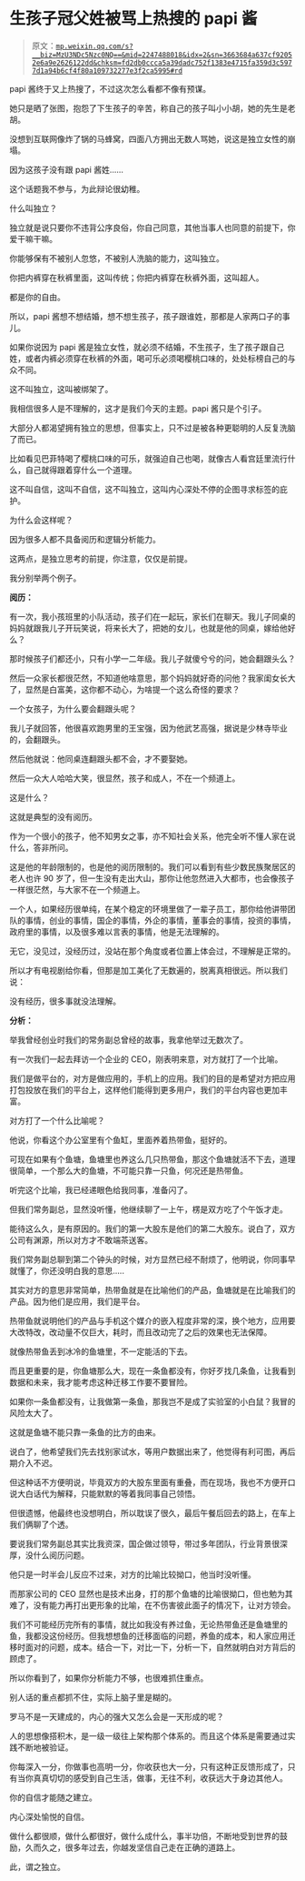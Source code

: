 # 生孩子冠父姓被骂上热搜的 papi 酱

> 原文：[`mp.weixin.qq.com/s?__biz=MzU3NDc5Nzc0NQ==&mid=2247488018&idx=2&sn=3663684a637cf92052e6a9e2626122dd&chksm=fd2db0ccca5a39dadc752f1383e4715fa359d3c5977d1a94b6cf4f80a109732277e3f2ca5995#rd`](http://mp.weixin.qq.com/s?__biz=MzU3NDc5Nzc0NQ==&mid=2247488018&idx=2&sn=3663684a637cf92052e6a9e2626122dd&chksm=fd2db0ccca5a39dadc752f1383e4715fa359d3c5977d1a94b6cf4f80a109732277e3f2ca5995#rd)

papi 酱终于又上热搜了，不过这次怎么看都不像有预谋。

她只是晒了张图，抱怨了下生孩子的辛苦，称自己的孩子叫小小胡，她的先生是老胡。

没想到互联网像炸了锅的马蜂窝，四面八方拥出无数人骂她，说这是独立女性的崩塌。

因为这孩子没有跟 papi 酱姓......

这个话题我不参与，为此辩论很幼稚。 

什么叫独立？

独立就是说只要你不违背公序良俗，你自己同意，其他当事人也同意的前提下，你爱干嘛干嘛。 

你能够保有不被别人忽悠，不被别人洗脑的能力，这叫独立。

你把内裤穿在秋裤里面，这叫传统；你把内裤穿在秋裤外面，这叫超人。 

都是你的自由。

所以，papi 酱想不想结婚，想不想生孩子，孩子跟谁姓，那都是人家两口子的事儿。

如果你说因为 papi 酱是独立女性，就必须不结婚，不生孩子，生了孩子跟自己姓，或者内裤必须穿在秋裤的外面，喝可乐必须喝樱桃口味的，处处标榜自己的与众不同。 

这不叫独立，这叫被绑架了。

我相信很多人是不理解的，这才是我们今天的主题。papi 酱只是个引子。

大部分人都渴望拥有独立的思想，但事实上，只不过是被各种更聪明的人反复洗脑了而已。 

比如看见巴菲特喝了樱桃口味的可乐，就强迫自己也喝，就像古人看宫廷里流行什么，自己就得跟着穿什么一个道理。

这不叫自信，这叫不自信，这不叫独立，这叫内心深处不停的企图寻求标签的庇护。

为什么会这样呢？ 

因为很多人都不具备阅历和逻辑分析能力。

这两点，是独立思考的前提，你注意，仅仅是前提。

我分别举两个例子。

**阅历：**

有一次，我小孩班里的小队活动，孩子们在一起玩，家长们在聊天。我儿子同桌的妈妈就跟我儿子开玩笑说，将来长大了，把她的女儿，也就是他的同桌，嫁给他好么？

那时候孩子们都还小，只有小学一二年级。我儿子就傻兮兮的问，她会翻跟头么？

然后一众家长都很茫然，不知道他啥意思，那个妈妈就好奇的问他？我家闺女长大了，显然是白富美，这你都不动心，为啥提一个这么奇怪的要求？

一个女孩子，为什么要会翻跟头呢？

我儿子就回答，他很喜欢跑男里的王宝强，因为他武艺高强，据说是少林寺毕业的，会翻跟头。

然后他就说：他同桌连翻跟头都不会，才不要娶她。

然后一众大人哈哈大笑，很显然，孩子和成人，不在一个频道上。

这是什么？

这就是典型的没有阅历。

作为一个很小的孩子，他不知男女之事，亦不知社会关系，他完全听不懂人家在说什么，答非所问。

这是他的年龄限制的，也是他的阅历限制的。我们可以看到有些少数民族聚居区的老人也许 90 岁了，但一生没有走出大山，那你让他忽然进入大都市，也会像孩子一样很茫然，与大家不在一个频道上。

一个人，如果经历很单纯，在某个稳定的环境里做了一辈子员工，那你给他讲带团队的事情，创业的事情，国企的事情，外企的事情，董事会的事情，投资的事情，政府里的事情，以及很多难以言表的事情，他是无法理解的。

无它，没见过，没经历过，没站在那个角度或者位置上体会过，不理解是正常的。

所以才有电视剧给你看，但那是加工美化了无数遍的，脱离真相很远。所以我们说：

没有经历，很多事就没法理解。

**分析：**

举我曾经创业时我们的常务副总曾经的故事，我拿他举过无数次了。

有一次我们一起去拜访一个企业的 CEO，刚表明来意，对方就打了一个比喻。

我们是做平台的，对方是做应用的，手机上的应用。我们的目的是希望对方把应用打包投放在我们的平台上，这样他们能得到更多用户，我们的平台内容也更加丰富。

对方打了一个什么比喻呢？

他说，你看这个办公室里有个鱼缸，里面养着热带鱼，挺好的。

可现在如果有个鱼塘，鱼塘里也养这么几只热带鱼，那这个鱼塘就活不下去，道理很简单，一个那么大的鱼塘，不可能只靠一只鱼，何况还是热带鱼。

听完这个比喻，我已经递眼色给我同事，准备闪了。

但我们常务副总，显然没听懂，他继续聊了一上午，楞是双方吃了个午饭才走。

能待这么久，是有原因的。我们的第一大股东是他们的第二大股东。说白了，双方公司有渊源，所以对方才不敢端茶送客。

我们常务副总聊到第二个钟头的时候，对方显然已经不耐烦了，他明说，你同事早就懂了，你还没明白我的意思.....

其实对方的意思非常简单，热带鱼就是在比喻他们的产品，鱼塘就是在比喻我们的产品。因为他们是应用，我们是平台。

热带鱼就说明他们的产品与手机这个媒介的嵌入程度非常的深，换个地方，应用要大改特改，改动量不仅巨大，耗时，而且改动完了之后的效果也无法保障。

就像热带鱼丢到冰冷的鱼塘里，不一定能活的下去。

而且更重要的是，你鱼塘那么大，现在一条鱼都没有，你好歹找几条鱼，让我看到数据和未来，我才能考虑这种迁移工作要不要冒险。

如果你一条鱼都没有，让我做第一条鱼，那我岂不是成了实验室的小白鼠？我冒的风险太大了。

这就是鱼塘不能只靠一条鱼的比方的由来。

说白了，他希望我们先去找别家试水，等用户数据出来了，他觉得有利可图，再后期介入不迟。

但这种话不方便明说，毕竟双方的大股东里面有重叠，而在现场，我也不方便开口说大白话代为解释，只能默默的等着我同事自己领悟。

但很遗憾，他最终也没想明白，所以耽误了很久，最后午餐后回去的路上，在车上我们俩聊了个透。

要说我们常务副总其实比我资深，国企做过领导，带过多年团队，行业背景很深厚，没什么阅历问题。

他只是一时半会儿反应不过来，对方的比喻比较拗口，他当时没听懂。

而那家公司的 CEO 显然也是技术出身，打的那个鱼塘的比喻很拗口，但也勉为其难了，没有能力再打出更形象的比喻，在不伤害彼此面子的情况下，让对方领会。

我们不可能经历完所有的事情，就比如我没有养过鱼，无论热带鱼还是鱼塘里的鱼，我都没这份经历。但我想想鱼的迁移面临的问题，养鱼的成本，和人家应用迁移时面对的问题，成本。结合一下，对比一下，分析一下，自然就明白对方背后的顾虑了。

所以你看到了，如果你分析能力不够，也很难抓住重点。

别人话的重点都抓不住，实际上脑子里是糊的。

罗马不是一天建成的，内心的强大又怎么会是一天形成的呢？

人的思想像搭积木，是一级一级往上架构那个体系的。而且这个体系是需要通过实践不断地被验证。

你每深入一分，你做事也高明一分，你收获也大一分，只有这种正反馈形成了，只有当你真真切切的感受到自己生活，做事，无往不利，收获远大于身边其他人。

你的自信才能随之建立。

内心深处愉悦的自信。

做什么都很顺，做什么都很好，做什么成什么，事半功倍，不断地受到世界的鼓励，久而久之，很多年过去，你越发坚信自己走在正确的道路上。

此，谓之独立。